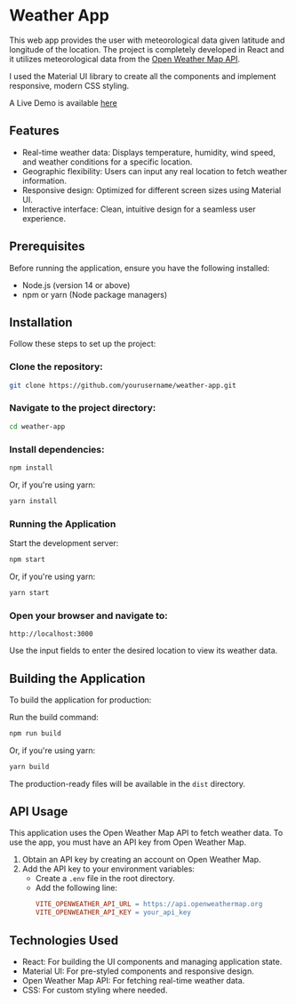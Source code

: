 # Weather App

This web app provides the user with meteorological data given latitude and longitude of the location. The project is completely developed in React and it utilizes meteorological data from the [Open Weather Map API](https://openweathermap.org/api/one-call-3).

I used the Material UI library to create all the components and implement responsive, modern CSS styling.

A Live Demo is available [here]()

## Features

- Real-time weather data: Displays temperature, humidity, wind speed, and weather conditions for a specific location.
- Geographic flexibility: Users can input any real location to fetch weather information.
- Responsive design: Optimized for different screen sizes using Material UI.
- Interactive interface: Clean, intuitive design for a seamless user experience.

## Prerequisites

Before running the application, ensure you have the following installed:

- Node.js (version 14 or above)
- npm or yarn (Node package managers)

## Installation

Follow these steps to set up the project:

### Clone the repository:

```bash
git clone https://github.com/yourusername/weather-app.git
```

### Navigate to the project directory:

```bash
cd weather-app
```

### Install dependencies:

```bash
npm install
```

Or, if you're using yarn:

```bash
yarn install
```

### Running the Application

Start the development server:

```bash
npm start
```

Or, if you're using yarn:

```bash
yarn start
```

### Open your browser and navigate to:

```arduino
http://localhost:3000
```

Use the input fields to enter the desired location to view its weather data.

## Building the Application

To build the application for production:

Run the build command:

```bash
npm run build
```

Or, if you're using yarn:

```bash
yarn build
```

The production-ready files will be available in the `dist` directory.

## API Usage

This application uses the Open Weather Map API to fetch weather data. To use the app, you must have an API key from Open Weather Map.

1. Obtain an API key by creating an account on Open Weather Map.
2. Add the API key to your environment variables:
   - Create a `.env` file in the root directory.
   - Add the following line:
     ```makefile
     VITE_OPENWEATHER_API_URL = https://api.openweathermap.org
     VITE_OPENWEATHER_API_KEY = your_api_key
     ```

## Technologies Used

- React: For building the UI components and managing application state.
- Material UI: For pre-styled components and responsive design.
- Open Weather Map API: For fetching real-time weather data.
- CSS: For custom styling where needed.
